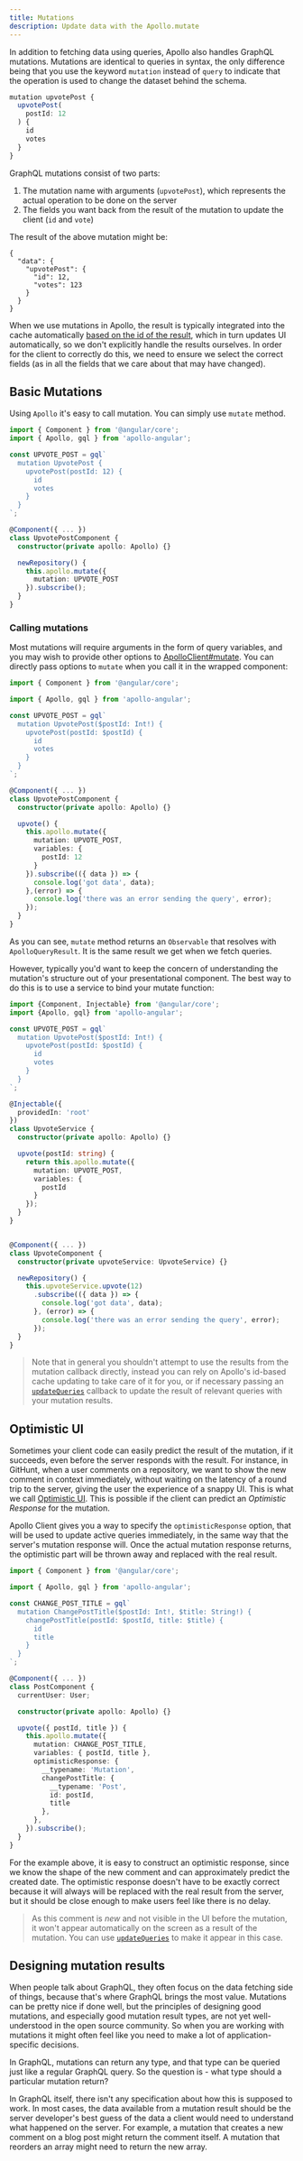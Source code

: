 ```yaml
---
title: Mutations
description: Update data with the Apollo.mutate
---
```


In addition to fetching data using queries, Apollo also handles GraphQL mutations. Mutations are identical to queries in syntax, the only difference being that you use the keyword `mutation` instead of `query` to indicate that the operation is used to change the dataset behind the schema.

```typescript
mutation upvotePost {
  upvotePost(
    postId: 12
  ) {
    id
    votes
  }
}
```

GraphQL mutations consist of two parts:

1. The mutation name with arguments (`upvotePost`), which represents the actual operation to be done on the server
1. The fields you want back from the result of the mutation to update the client (`id` and `vote`)

The result of the above mutation might be:

```typescripton
{
  "data": {
    "upvotePost": {
      "id": 12,
      "votes": 123
    }
  }
}
```

When we use mutations in Apollo, the result is typically integrated into the cache automatically [based on the id of the result](../caching/interaction.md#normalization-with-dataidfromobject), which in turn updates UI automatically, so we don't explicitly handle the results ourselves. In order for the client to correctly do this, we need to ensure we select the correct fields (as in all the fields that we care about that may have changed).

## Basic Mutations

Using `Apollo` it's easy to call mutation. You can simply use `mutate` method.

```typescript
import { Component } from '@angular/core';
import { Apollo, gql } from 'apollo-angular';

const UPVOTE_POST = gql`
  mutation UpvotePost {
    upvotePost(postId: 12) {
      id
      votes
    }
  }
`;

@Component({ ... })
class UpvotePostComponent {
  constructor(private apollo: Apollo) {}

  newRepository() {
    this.apollo.mutate({
      mutation: UPVOTE_POST
    }).subscribe();
  }
}
```

### Calling mutations

Most mutations will require arguments in the form of query variables, and you may wish to provide other options to [ApolloClient#mutate](https://www.apollographql.com/docs/react/api/apollo-client/#ApolloClient.mutate). You can directly pass options to `mutate` when you call it in the wrapped component:

```typescript
import { Component } from '@angular/core';

import { Apollo, gql } from 'apollo-angular';

const UPVOTE_POST = gql`
  mutation UpvotePost($postId: Int!) {
    upvotePost(postId: $postId) {
      id
      votes
    }
  }
`;

@Component({ ... })
class UpvotePostComponent {
  constructor(private apollo: Apollo) {}

  upvote() {
    this.apollo.mutate({
      mutation: UPVOTE_POST,
      variables: {
        postId: 12
      }
    }).subscribe(({ data }) => {
      console.log('got data', data);
    },(error) => {
      console.log('there was an error sending the query', error);
    });
  }
}
```

As you can see, `mutate` method returns an `Observable` that resolves with `ApolloQueryResult`. It is the same result we get when we fetch queries.

However, typically you'd want to keep the concern of understanding the mutation's structure out of your presentational component. The best way to do this is to use a service to bind your mutate function:

```typescript
import {Component, Injectable} from '@angular/core';
import {Apollo, gql} from 'apollo-angular';

const UPVOTE_POST = gql`
  mutation UpvotePost($postId: Int!) {
    upvotePost(postId: $postId) {
      id
      votes
    }
  }
`;

@Injectable({
  providedIn: 'root'
})
class UpvoteService {
  constructor(private apollo: Apollo) {}

  upvote(postId: string) {
    return this.apollo.mutate({
      mutation: UPVOTE_POST,
      variables: {
        postId
      }
    });
  }
}


@Component({ ... })
class UpvoteComponent {
  constructor(private upvoteService: UpvoteService) {}

  newRepository() {
    this.upvoteService.upvote(12)
      .subscribe(({ data }) => {
        console.log('got data', data);
      }, (error) => {
        console.log('there was an error sending the query', error);
      });
  }
}

```

> Note that in general you shouldn't attempt to use the results from the mutation callback directly, instead you can rely on Apollo's id-based cache updating to take care of it for you, or if necessary passing an [`updateQueries`](../caching/interaction.md#updatequeries) callback to update the result of relevant queries with your mutation results.

## Optimistic UI

Sometimes your client code can easily predict the result of the mutation, if it succeeds, even before the server responds with the result. For instance, in GitHunt, when a user comments on a repository, we want to show the new comment in context immediately, without waiting on the latency of a round trip to the server, giving the user the experience of a snappy UI. This is what we call [Optimistic UI](http://info.meteor.com/blog/optimistic-ui-with-meteor-latency-compensation). This is possible if the client can predict an *Optimistic Response* for the mutation.

Apollo Client gives you a way to specify the `optimisticResponse` option, that will be used to update active queries immediately, in the same way that the server's mutation response will. Once the actual mutation response returns, the optimistic part will be thrown away and replaced with the real result.

```typescript
import { Component } from '@angular/core';

import { Apollo, gql } from 'apollo-angular';

const CHANGE_POST_TITLE = gql`
  mutation ChangePostTitle($postId: Int!, $title: String!) {
    changePostTitle(postId: $postId, title: $title) {
      id
      title
    }
  }
`;

@Component({ ... })
class PostComponent {
  currentUser: User;

  constructor(private apollo: Apollo) {}

  upvote({ postId, title }) {
    this.apollo.mutate({
      mutation: CHANGE_POST_TITLE,
      variables: { postId, title },
      optimisticResponse: {
        __typename: 'Mutation',
        changePostTitle: {
          __typename: 'Post',
          id: postId,
          title
        },
      },
    }).subscribe();
  }
}
```

For the example above, it is easy to construct an optimistic response, since we know the shape of the new comment and can approximately predict the created date. The optimistic response doesn't have to be exactly correct because it will always will be replaced with the real result from the server, but it should be close enough to make users feel like there is no delay.

> As this comment is *new* and not visible in the UI before the mutation, it won't appear automatically on the screen as a result of the mutation. You can use [`updateQueries`](../caching/interaction.md#updatequeries) to make it appear in this case.

## Designing mutation results

When people talk about GraphQL, they often focus on the data fetching side of things, because that's where GraphQL brings the most value. Mutations can be pretty nice if done well, but the principles of designing good mutations, and especially good mutation result types, are not yet well-understood in the open source community. So when you are working with mutations it might often feel like you need to make a lot of application-specific decisions.

In GraphQL, mutations can return any type, and that type can be queried just like a regular GraphQL query. So the question is - what type should a particular mutation return?

In GraphQL itself, there isn't any specification about how this is supposed to work. In most cases, the data available from a mutation result should be the server developer's best guess of the data a client would need to understand what happened on the server. For example, a mutation that creates a new comment on a blog post might return the comment itself. A mutation that reorders an array might need to return the new array.
